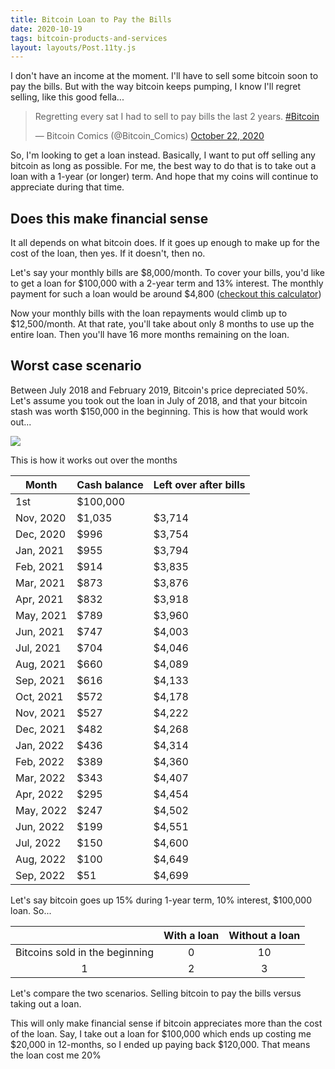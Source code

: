 ```yaml
---
title: Bitcoin Loan to Pay the Bills
date: 2020-10-19
tags: bitcoin-products-and-services
layout: layouts/Post.11ty.js
---
```


I don't have an income at the moment. I'll have to sell some
bitcoin soon to pay the bills. But with the way bitcoin
keeps pumping, I know I'll regret selling, like this good
fella...

<blockquote class="twitter-tweet"><p lang="en" dir="ltr">Regretting every sat I had to sell to pay bills the last 2 years. <a href="https://twitter.com/hashtag/Bitcoin?src=hash&amp;ref_src=twsrc%5Etfw">#Bitcoin</a></p>&mdash; Bitcoin Comics (@Bitcoin_Comics) <a href="https://twitter.com/Bitcoin_Comics/status/1319177815690891265?ref_src=twsrc%5Etfw">October 22, 2020</a></blockquote>

So, I'm looking to get a loan instead. Basically, I want to
put off selling any bitcoin as long as possible. For me, the
best way to do that is to take out a loan with a 1-year (or
longer) term. And hope that my coins will continue to
appreciate during that time.

## Does this make financial sense

It all depends on what bitcoin does. If it goes up enough to
make up for the cost of the loan, then yes. If it doesn't,
then no.

Let's say your monthly bills are
$8,000/month. To cover your bills, you'd like to get a loan for $100,000
with a 2-year term and 13% interest. The monthly payment for
such a loan would be around \$4,800
([checkout this calculator](https://www.amortization-calc.com/loan-calculator/))

Now your monthly bills with the loan repayments would climb
up to \$12,500/month. At that rate, you'll take about only 8
months to use up the entire loan. Then you'll have 16 more
months remaining on the loan.

## Worst case scenario

Between July 2018 and February 2019, Bitcoin's price
depreciated 50%. Let's assume you took out the loan in July
of 2018, and that your bitcoin stash was worth \$150,000 in
the beginning. This is how that would work out...

![](./img/worst-case-bitcoin-loan.svg)

This is how it works out over the months

| Month     | Cash balance | Left over after bills |
| --------- | ------------ | --------------------- |
| 1st       | \$100,000    |
| Nov, 2020 | \$1,035      | \$3,714               |
| Dec, 2020 | \$996        | \$3,754               |
| Jan, 2021 | \$955        | \$3,794               |
| Feb, 2021 | \$914        | \$3,835               |
| Mar, 2021 | \$873        | \$3,876               |
| Apr, 2021 | \$832        | \$3,918               |
| May, 2021 | \$789        | \$3,960               |
| Jun, 2021 | \$747        | \$4,003               |
| Jul, 2021 | \$704        | \$4,046               |
| Aug, 2021 | \$660        | \$4,089               |
| Sep, 2021 | \$616        | \$4,133               |
| Oct, 2021 | \$572        | \$4,178               |
| Nov, 2021 | \$527        | \$4,222               |
| Dec, 2021 | \$482        | \$4,268               |
| Jan, 2022 | \$436        | \$4,314               |
| Feb, 2022 | \$389        | \$4,360               |
| Mar, 2022 | \$343        | \$4,407               |
| Apr, 2022 | \$295        | \$4,454               |
| May, 2022 | \$247        | \$4,502               |
| Jun, 2022 | \$199        | \$4,551               |
| Jul, 2022 | \$150        | \$4,600               |
| Aug, 2022 | \$100        | \$4,649               |
| Sep, 2022 | \$51         | \$4,699               |

Let's say bitcoin goes up 15% during 1-year term, 10%
interest, \$100,000 loan. So...

|                                | With a loan | Without a loan |
| :----------------------------: | :---------: | :------------: |
| Bitcoins sold in the beginning |      0      |       10       |
|               1                |      2      |       3        |

Let's compare the two scenarios. Selling bitcoin to pay the
bills versus taking out a loan.

This will only make financial sense if bitcoin appreciates
more than the cost of the loan. Say, I take out a loan for
\$100,000 which ends up costing me
$20,000 in 12-months, so I ended up paying back $120,000.
That means the loan cost me 20%
